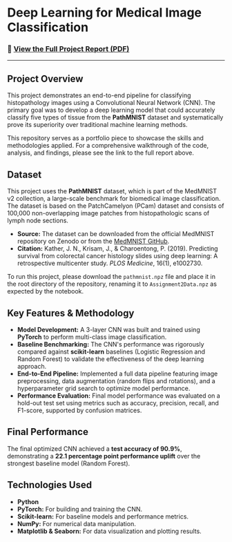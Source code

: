 # Deep Learning for Medical Image Classification

### 📖 [View the Full Project Report (PDF)](Medical_Image_Classification_Report.pdf)

---

## Project Overview

This project demonstrates an end-to-end pipeline for classifying histopathology images using a Convolutional Neural Network (CNN). The primary goal was to develop a deep learning model that could accurately classify five types of tissue from the **PathMNIST** dataset and systematically prove its superiority over traditional machine learning methods.

This repository serves as a portfolio piece to showcase the skills and methodologies applied. For a comprehensive walkthrough of the code, analysis, and findings, please see the link to the full report above.

## Dataset

This project uses the **PathMNIST** dataset, which is part of the MedMNIST v2 collection, a large-scale benchmark for biomedical image classification. The dataset is based on the PatchCamelyon (PCam) dataset and consists of 100,000 non-overlapping image patches from histopathologic scans of lymph node sections.

*   **Source:** The dataset can be downloaded from the official MedMNIST repository on Zenodo or from the [MedMNIST GitHub](https://github.com/MedMNIST/MedMNIST/).
*   **Citation:** Kather, J. N., Krisam, J., & Charoentong, P. (2019). Predicting survival from colorectal cancer histology slides using deep learning: A retrospective multicenter study. *PLOS Medicine*, 16(1), e1002730.

To run this project, please download the `pathmnist.npz` file and place it in the root directory of the repository, renaming it to `Assignment2Data.npz` as expected by the notebook.

## Key Features & Methodology

*   **Model Development:** A 3-layer CNN was built and trained using **PyTorch** to perform multi-class image classification.
*   **Baseline Benchmarking:** The CNN's performance was rigorously compared against **scikit-learn** baselines (Logistic Regression and Random Forest) to validate the effectiveness of the deep learning approach.
*   **End-to-End Pipeline:** Implemented a full data pipeline featuring image preprocessing, data augmentation (random flips and rotations), and a hyperparameter grid search to optimize model performance.
*   **Performance Evaluation:** Final model performance was evaluated on a hold-out test set using metrics such as accuracy, precision, recall, and F1-score, supported by confusion matrices.

## Final Performance

The final optimized CNN achieved a **test accuracy of 90.9%**, demonstrating a **22.1 percentage point performance uplift** over the strongest baseline model (Random Forest).

## Technologies Used

*   **Python**
*   **PyTorch:** For building and training the CNN.
*   **Scikit-learn:** For baseline models and performance metrics.
*   **NumPy:** For numerical data manipulation.
*   **Matplotlib & Seaborn:** For data visualization and plotting results.
